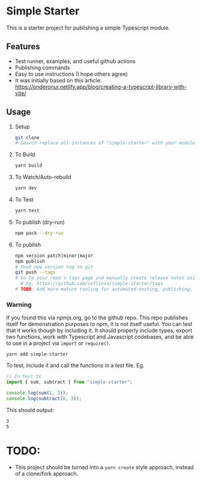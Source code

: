 # Simple Starter

This is a starter project for publishing a simple Typescript module.

## Features

- Test runner, examples, and useful github actions
- Publishing commands
- Easy to use instructions (I hope others agree)
- It was initially based on this article: https://onderonur.netlify.app/blog/creating-a-typescript-library-with-vite/

## Usage

1. Setup
   ```bash
   git clone
   # Search replace all instances of "simple-starter" with your module project name.
   ```
1. To Build
   ```bash
   yarn build
   ```
1. To Watch/Auto-rebuild
   ```bash
   yarn dev
   ```
1. To Test
   ```bash
   yarn test
   ```
1. To publish (dry-run)
   ```bash
   npm pack --dry-run
   ```
1. To publish
   ```bash
   npm version patch|minor|major
   npm publish
   # Push new version tag to git
   git push --tags
   # Go to your repo's tags page and manually create release notes using the new tag
     # Eg. https://github.com/seflless/simple-starter/tags
   # TODO: Add more mature tooling for automated-testing, publishing, and making release notes.
   ```

### Warning

If you found this via npmjs.org, go to the github repo. This repo publishes itself for demonstration purposes to npm, it is not itself useful. You can test that it works though by including it. It should properly include types, export two functions, work with Typescript and Javascript codebases, and be able to use in a project via `import` or `require()`.

```
yarn add simple-starter
```

To test, include it and call the functions in a test file. Eg.

```js
// In test.ts
import { sum, subtract } from "simple-starter";

console.log(sum(1, 2));
console.log(subtract(8, 3));
```

This should output:

```bash
3
5
```

# TODO:

- This project should be turned into a `yarn create` style approach, instead of a clone/fork approach.
